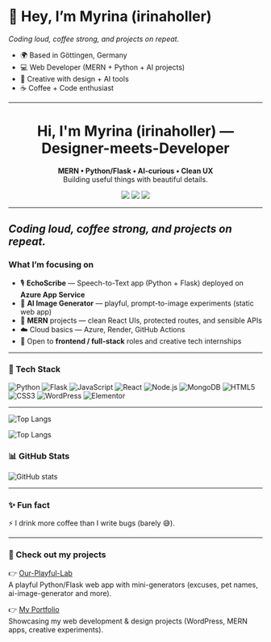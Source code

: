 # 🤘 Hey, I’m Myrina (irinaholler)

*Coding loud, coffee strong, and projects on repeat.*

- 🌍 Based in Göttingen, Germany  
- 💻 Web Developer (MERN + Python + AI projects)  
- 🎨 Creative with design + AI tools  
- ☕ Coffee + Code enthusiast  

---

<!-- Hero -->
<h1 align="center">Hi, I'm Myrina (irinaholler) — Designer-meets-Developer</h1>
<p align="center">
  <strong>MERN • Python/Flask • AI-curious • Clean UX</strong><br/>
  Building useful things with beautiful details.
</p>

<p align="center">
  <a href="https://myrina.de/portfolio/"><img src="https://img.shields.io/badge/Portfolio-myrina.de-ff4db8?style=for-the-badge" /></a>
  <a href="https://github.com/irinaholler?tab=repositories"><img src="https://img.shields.io/badge/Repos-@irinaholler-00d1ff?style=for-the-badge" /></a>
  <img src="https://komarev.com/ghpvc/?username=irinaholler&style=for-the-badge&color=grey" />
</p>

---
*Coding loud, coffee strong, and projects on repeat.*
---

### What I’m focusing on
- 🎙️ **EchoScribe** — Speech-to-Text app (Python + Flask) deployed on **Azure App Service**
- 🧪 **AI Image Generator** — playful, prompt-to-image experiments (static web app)
- 🧩 **MERN** projects — clean React UIs, protected routes, and sensible APIs
- ☁️ Cloud basics — Azure, Render, GitHub Actions
- 💼 Open to **frontend / full-stack** roles and creative tech internships

---

### 🚀 Tech Stack

<!-- Core -->
![Python](https://img.shields.io/badge/Python-3776AB?logo=python&logoColor=white)
![Flask](https://img.shields.io/badge/Flask-000000?logo=flask&logoColor=white)
![JavaScript](https://img.shields.io/badge/JavaScript-F7DF1E?logo=javascript&logoColor=black)
![React](https://img.shields.io/badge/React-20232A?logo=react&logoColor=61DAFB)
![Node.js](https://img.shields.io/badge/Node.js-43853D?logo=node-dot-js&logoColor=white)
![MongoDB](https://img.shields.io/badge/MongoDB-4EA94B?logo=mongodb&logoColor=white)
![HTML5](https://img.shields.io/badge/HTML5-E34F26?logo=html5&logoColor=white)
![CSS3](https://img.shields.io/badge/CSS3-1572B6?logo=css3&logoColor=white)
![WordPress](https://img.shields.io/badge/WordPress-21759B?logo=wordpress&logoColor=white)
![Elementor](https://img.shields.io/badge/Elementor-92003B?logo=elementor&logoColor=white)

---
![Top Langs](https://github-readme-stats.vercel.app/api/top-langs/?username=irinaholler&layout=compact&theme=radical&hide=Jupyter%20Notebook,SCSS&exclude_repo=portfolio,our-playful-lab)


![Top Langs](https://github-readme-stats.vercel.app/api/top-langs/?username=irinaholler&layout=compact&theme=radical)



### 📊 GitHub Stats
![GitHub stats](https://github-readme-stats.vercel.app/api?username=irinaholler&show_icons=true&theme=radical)

---

### ✨ Fun fact
⚡ I drink more coffee than I write bugs (barely 😅).  

---

### 📌 Check out my projects

👉 [Our-Playful-Lab](https://github.com/irinaholler/Our-Playful-Lab)  
A playful Python/Flask web app with mini-generators (excuses, pet names, ai-image-generator and more).  

👉 [My Portfolio](https://myrina.de/portfolio/)  
Showcasing my web development & design projects (WordPress, MERN apps, creative experiments).

